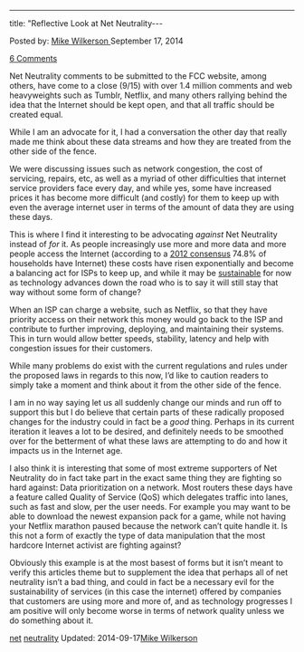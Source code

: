 ---
title: "Reflective Look at Net Neutrality---

<article class="post-listing post-7107 post type-post status-publish format-standard has-post-thumbnail hentry  tag-net tag-neutrality">
Posted by: <a href="https://www.deepdotweb.com/author/mikewilkerson/" title="">Mike Wilkerson </a></span>
<span>September 17, 2014</span>
    
<a href="/2014/09/17/a-reflective-look-at-net-neutrality/#comments">6 Comments</a></span>
</p>
<p>Net Neutrality comments to be submitted to the FCC website, among others, have come to a close (9/15) with over 1.4 million comments and web heavyweights such as Tumblr, Netflix, and many others rallying behind the idea that the Internet should be kept open, and that all traffic should be created equal.</p>
<p>While I am an advocate for it, I had a conversation the other day that really made me think about these data streams and how they are treated from the other side of the fence.</p>
<p>We were discussing issues such as network congestion, the cost of servicing, repairs, etc, as well as a myriad of other difficulties that internet service providers face every day, and while yes, some have increased prices it has become more difficult (and costly) for them to keep up with even the average internet user in terms of the amount of data they are using these days.</p>
<p>This is where I find it interesting to be advocating <em>against</em> Net Neutrality instead of <em>for</em> it. As people increasingly use more and more data and more people access the Internet (according to a <a href="http://www.census.gov/hhes/computer/files/2012/Computer_Use_Infographic_FINAL.pdf">2012 consensus</a> 74.8% of households have Internet) these costs have risen exponentially and become a balancing act for ISPs to keep up, and while it may be <a href="http://www.fcc.gov/measuring-broadband-america/2013/February">sustainable</a> for now as technology advances down the road who is to say it will still stay that way without some form of change?</p>
<p>When an ISP can charge a website, such as Netflix, so that they have priority access on their network this money would go back to the ISP and contribute to further improving, deploying, and maintaining their systems. This in turn would allow better speeds, stability, latency and help with congestion issues for their customers.</p>
<p>While many problems do exist with the current regulations and rules under the proposed laws in regards to this now, I&#8217;d like to caution readers to simply take a moment and think about it from the other side of the fence.</p>
<p>I am in no way saying let us all suddenly change our minds and run off to support this but I do believe that certain parts of these radically proposed changes for the industry could in fact be a <em>good</em> thing. Perhaps in its current iteration it leaves a lot to be desired, and definitely needs to be smoothed over for the betterment of what these laws are attempting to do and how it impacts us in the Internet age.</p>
<p>I also think it is interesting that some of most extreme supporters of Net Neutrality do in fact take part in the exact same thing they are fighting so hard against: Data prioritization on a network. Most routers these days have a feature called Quality of Service (QoS) which delegates traffic into lanes, such as fast and slow, per the user needs. For example you may want to be able to download the newest expansion pack for a game, while not having your Netflix marathon paused because the network can&#8217;t quite handle it. Is this not a form of exactly the type of data manipulation that the most hardcore Internet activist are fighting against?</p>
<p>Obviously this example is at the most basest of forms but it isn&#8217;t meant to verify this articles theme but to supplement the idea that perhaps all of net neutrality isn&#8217;t a bad thing, and could in fact be a necessary evil for the sustainability of services (in this case the internet) offered by companies that customers are using more and more of, and as technology progresses I am positive will only become worse in terms of network quality unless we do something about it.</p>
</div>
<a href="https://www.deepdotweb.com/tag/net/" rel="tag">net</a> <a href="https://www.deepdotweb.com/tag/neutrality/" rel="tag">neutrality</a></span> 
Updated: 2014-09-17<a href="https://www.deepdotweb.com/author/mikewilkerson/" title="Posts by Mike Wilkerson" rel="author">Mike Wilkerson</a></strong></div>
    

